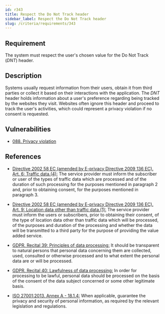 ```yaml
---
id: r343
title: Respect the Do Not Track header
sidebar_label: Respect the Do Not Track header
slug: /criteria/requirements/343
---
```


## Requirement

The system must respect the user's chosen value
for the Do Not Track (*DNT*) header.

## Description

Systems usually request information
from their users,
obtain it from third parties
or collect it based on their interactions
with the application.
The *DNT* header holds information
about a user's preference
regarding being tracked
by the websites they visit.
Websites often ignore this header
and proceed to track the user's activities,
which could represent a privacy violation
if no consent is requested.

## Vulnerabilities

- [088. Privacy violation](/criteria/vulnerabilities/088)

## References

- [Directive 2002 58 EC (amended by E-privacy Directive 2009 136 EC). Art. 6: Traffic data.(4):](https://eur-lex.europa.eu/legal-content/EN/TXT/PDF/?uri=CELEX:02002L0058-20091219)
The service provider
must inform the subscriber or user of the types
of traffic data which are processed
and of the duration of such processing
for the purposes mentioned in paragraph 2 and,
prior to obtaining consent,
for the purposes mentioned
in paragraph 3.

- [Directive 2002 58 EC (amended by E-privacy Directive 2009 136 EC). Art. 9: Location data other than traffic data.(1):](https://eur-lex.europa.eu/legal-content/EN/TXT/PDF/?uri=CELEX:02002L0058-20091219)
The service provider
must inform the users or subscribers,
prior to obtaining their consent,
of the type of location data other than
traffic data which will be processed,
of the purposes and duration of the processing
and whether the data will be transmitted
to a third party for the purpose
of providing the value added service.

- [GDPR. Recital 39: Principles of data processing:](https://gdpr-info.eu/recitals/no-39/)
It should be transparent to natural persons
that personal data concerning them
are collected, used, consulted
or otherwise processed
and to what extent the personal data
are or will be processed.

- [GDPR. Recital 40: Lawfulness of data processing:](https://gdpr-info.eu/recitals/no-40/)
In order for processing to be lawful,
personal data should be processed
on the basis of the consent of the data subject
concerned or some other legitimate basis.

- [ISO 27001:2013. Annex A - 18.1.4:](https://www.iso.org/obp/ui/#iso:std:54534:en)
When applicable,
guarantee the privacy and security
of personal information,
as required by the relevant legislation
and regulations.
